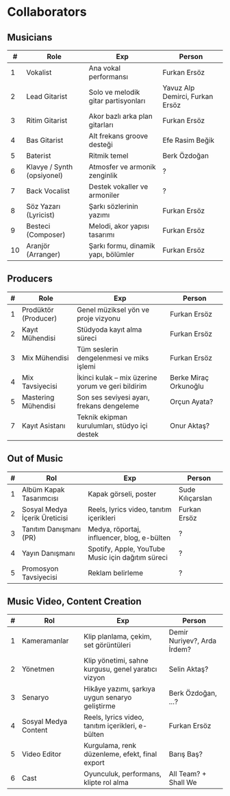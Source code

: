 # Collaborators

## Musicians
| #  | Role                          | Exp                                                       | Person |
|----|------------------------------|----------------------------------------------------------------|--------------|
| 1  | Vokalist                     | Ana vokal performansı                                           | Furkan Ersöz |
| 2  | Lead Gitarist               | Solo ve melodik gitar partisyonları                             | Yavuz Alp Demirci, Furkan Ersöz |
| 3  | Ritim Gitarist              | Akor bazlı arka plan gitarları                                  | Furkan Ersöz |
| 4  | Bas Gitarist                | Alt frekans groove desteği                                      | Efe Rasim Beğik |
| 5  | Baterist                     | Ritmik temel                                                     | Berk Özdoğan |
| 6  | Klavye / Synth (opsiyonel)  | Atmosfer ve armonik zenginlik                                   | ? |
| 7  | Back Vocalist               | Destek vokaller ve armoniler                                    | ?  |
| 8  | Söz Yazarı (Lyricist)       | Şarkı sözlerinin yazımı                                         | Furkan Ersöz |
| 9  | Besteci (Composer)          | Melodi, akor yapısı tasarımı                                    | Furkan Ersöz |
| 10 | Aranjör (Arranger)          | Şarkı formu, dinamik yapı, bölümler                             | Furkan Ersöz |

## Producers
| #  | Role                          | Exp                                                       | Person |
|----|------------------------------|----------------------------------------------------------------|--------------|
| 1  | Prodüktör (Producer)         | Genel müziksel yön ve proje vizyonu                             | Furkan Ersöz |
| 2  | Kayıt Mühendisi              | Stüdyoda kayıt alma süreci                                      | Furkan Ersöz |
| 3  | Mix Mühendisi                | Tüm seslerin dengelenmesi ve miks işlemi                        | Furkan Ersöz |
| 4  | Mix Tavsiyecisi              | İkinci kulak – mix üzerine yorum ve geri bildirim               | Berke Miraç Orkunoğlu |
| 5  | Mastering Mühendisi          | Son ses seviyesi ayarı, frekans dengeleme                       | Orçun Ayata? |
| 7  | Kayıt Asistanı               | Teknik ekipman kurulumları, stüdyo içi destek                   | Onur Aktaş? |

## Out of Music
| #  | Rol                          | Exp                                                       | Person |
|----|------------------------------|----------------------------------------------------------------|--------------|
| 1  | Albüm Kapak Tasarımcısı      | Kapak görseli, poster                                     | Sude Kılıçarslan |
| 2  | Sosyal Medya İçerik Üreticisi| Reels, lyrics video, tanıtım içerikleri                         | Furkan Ersöz |
| 3  | Tanıtım Danışmanı (PR)       | Medya, röportaj, influencer, blog, e-bülten                     | ?             |
| 4  | Yayın Danışmanı              | Spotify, Apple, YouTube Music için dağıtım süreci               | ?             |
| 5  | Promosyon Tavsiyecisi        | Reklam belirleme                     | ?             |

## Music Video, Content Creation
| # | Rol                  | Exp                                                 | Person       |
| - | -------------------- | --------------------------------------------------- | ------------ |
| 1 | Kameramanlar         | Klip planlama, çekim, set görüntüleri               | Demir Nuriyev?, Arda İrdem? |
| 2 | Yönetmen             | Klip yönetimi, sahne kurgusu, genel yaratıcı vizyon | Selin Aktaş? |
| 3 | Senaryo              | Hikâye yazımı, şarkıya uygun senaryo geliştirme     | Berk Özdoğan, ...? |
| 4 | Sosyal Medya Content | Reels, lyrics video, tanıtım içerikleri, e-bülten   | Furkan Ersöz |
| 5 | Video Editor         | Kurgulama, renk düzenleme, efekt, final export      | Barış Baş? |
| 6 | Cast                 | Oyunculuk, performans, klipte rol alma              | All Team? + Shall We |

